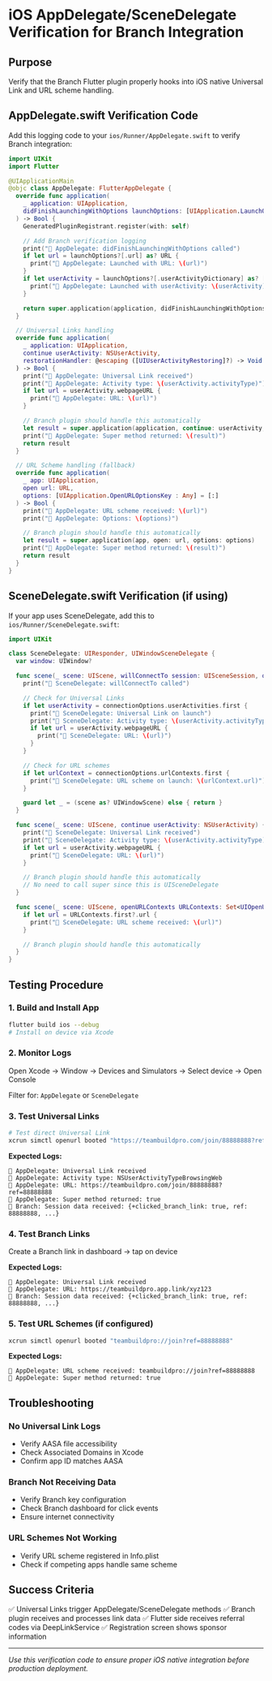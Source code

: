 # iOS AppDelegate/SceneDelegate Verification for Branch Integration

## Purpose
Verify that the Branch Flutter plugin properly hooks into iOS native Universal Link and URL scheme handling.

## AppDelegate.swift Verification Code

Add this logging code to your `ios/Runner/AppDelegate.swift` to verify Branch integration:

```swift
import UIKit
import Flutter

@UIApplicationMain
@objc class AppDelegate: FlutterAppDelegate {
  override func application(
    _ application: UIApplication,
    didFinishLaunchingWithOptions launchOptions: [UIApplication.LaunchOptionsKey: Any]?
  ) -> Bool {
    GeneratedPluginRegistrant.register(with: self)

    // Add Branch verification logging
    print("🍎 AppDelegate: didFinishLaunchingWithOptions called")
    if let url = launchOptions?[.url] as? URL {
      print("🍎 AppDelegate: Launched with URL: \(url)")
    }
    if let userActivity = launchOptions?[.userActivityDictionary] as? [String: Any] {
      print("🍎 AppDelegate: Launched with userActivity: \(userActivity)")
    }

    return super.application(application, didFinishLaunchingWithOptions: launchOptions)
  }

  // Universal Links handling
  override func application(
    _ application: UIApplication,
    continue userActivity: NSUserActivity,
    restorationHandler: @escaping ([UIUserActivityRestoring]?) -> Void
  ) -> Bool {
    print("🔗 AppDelegate: Universal Link received")
    print("🔗 AppDelegate: Activity type: \(userActivity.activityType)")
    if let url = userActivity.webpageURL {
      print("🔗 AppDelegate: URL: \(url)")
    }

    // Branch plugin should handle this automatically
    let result = super.application(application, continue: userActivity, restorationHandler: restorationHandler)
    print("🔗 AppDelegate: Super method returned: \(result)")
    return result
  }

  // URL Scheme handling (fallback)
  override func application(
    _ app: UIApplication,
    open url: URL,
    options: [UIApplication.OpenURLOptionsKey : Any] = [:]
  ) -> Bool {
    print("🔗 AppDelegate: URL scheme received: \(url)")
    print("🔗 AppDelegate: Options: \(options)")

    // Branch plugin should handle this automatically
    let result = super.application(app, open: url, options: options)
    print("🔗 AppDelegate: Super method returned: \(result)")
    return result
  }
}
```

## SceneDelegate.swift Verification (if using)

If your app uses SceneDelegate, add this to `ios/Runner/SceneDelegate.swift`:

```swift
import UIKit

class SceneDelegate: UIResponder, UIWindowSceneDelegate {
  var window: UIWindow?

  func scene(_ scene: UIScene, willConnectTo session: UISceneSession, options connectionOptions: UIScene.ConnectionOptions) {
    print("🍎 SceneDelegate: willConnectTo called")

    // Check for Universal Links
    if let userActivity = connectionOptions.userActivities.first {
      print("🔗 SceneDelegate: Universal Link on launch")
      print("🔗 SceneDelegate: Activity type: \(userActivity.activityType)")
      if let url = userActivity.webpageURL {
        print("🔗 SceneDelegate: URL: \(url)")
      }
    }

    // Check for URL schemes
    if let urlContext = connectionOptions.urlContexts.first {
      print("🔗 SceneDelegate: URL scheme on launch: \(urlContext.url)")
    }

    guard let _ = (scene as? UIWindowScene) else { return }
  }

  func scene(_ scene: UIScene, continue userActivity: NSUserActivity) {
    print("🔗 SceneDelegate: Universal Link received")
    print("🔗 SceneDelegate: Activity type: \(userActivity.activityType)")
    if let url = userActivity.webpageURL {
      print("🔗 SceneDelegate: URL: \(url)")
    }

    // Branch plugin should handle this automatically
    // No need to call super since this is UISceneDelegate
  }

  func scene(_ scene: UIScene, openURLContexts URLContexts: Set<UIOpenURLContext>) {
    if let url = URLContexts.first?.url {
      print("🔗 SceneDelegate: URL scheme received: \(url)")
    }

    // Branch plugin should handle this automatically
  }
}
```

## Testing Procedure

### 1. Build and Install App
```bash
flutter build ios --debug
# Install on device via Xcode
```

### 2. Monitor Logs
Open Xcode → Window → Devices and Simulators → Select device → Open Console

Filter for: `AppDelegate` or `SceneDelegate`

### 3. Test Universal Links
```bash
# Test direct Universal Link
xcrun simctl openurl booted "https://teambuildpro.com/join/88888888?ref=88888888"
```

**Expected Logs:**
```
🔗 AppDelegate: Universal Link received
🔗 AppDelegate: Activity type: NSUserActivityTypeBrowsingWeb
🔗 AppDelegate: URL: https://teambuildpro.com/join/88888888?ref=88888888
🔗 AppDelegate: Super method returned: true
🌿 Branch: Session data received: {+clicked_branch_link: true, ref: 88888888, ...}
```

### 4. Test Branch Links
Create a Branch link in dashboard → tap on device

**Expected Logs:**
```
🔗 AppDelegate: Universal Link received
🔗 AppDelegate: URL: https://teambuildpro.app.link/xyz123
🌿 Branch: Session data received: {+clicked_branch_link: true, ref: 88888888, ...}
```

### 5. Test URL Schemes (if configured)
```bash
xcrun simctl openurl booted "teambuildpro://join?ref=88888888"
```

**Expected Logs:**
```
🔗 AppDelegate: URL scheme received: teambuildpro://join?ref=88888888
🔗 AppDelegate: Super method returned: true
```

## Troubleshooting

### No Universal Link Logs
- Verify AASA file accessibility
- Check Associated Domains in Xcode
- Confirm app ID matches AASA

### Branch Not Receiving Data
- Verify Branch key configuration
- Check Branch dashboard for click events
- Ensure internet connectivity

### URL Schemes Not Working
- Verify URL scheme registered in Info.plist
- Check if competing apps handle same scheme

## Success Criteria

✅ Universal Links trigger AppDelegate/SceneDelegate methods
✅ Branch plugin receives and processes link data
✅ Flutter side receives referral codes via DeepLinkService
✅ Registration screen shows sponsor information

---
*Use this verification code to ensure proper iOS native integration before production deployment.*